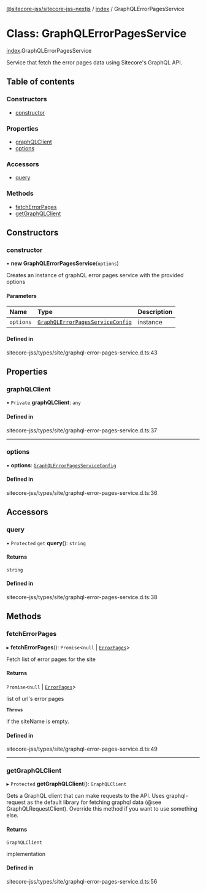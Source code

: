 [@sitecore-jss/sitecore-jss-nextjs](../README.md) / [index](../modules/index.md) / GraphQLErrorPagesService

# Class: GraphQLErrorPagesService

[index](../modules/index.md).GraphQLErrorPagesService

Service that fetch the error pages data using Sitecore's GraphQL API.

## Table of contents

### Constructors

- [constructor](index.GraphQLErrorPagesService.md#constructor)

### Properties

- [graphQLClient](index.GraphQLErrorPagesService.md#graphqlclient)
- [options](index.GraphQLErrorPagesService.md#options)

### Accessors

- [query](index.GraphQLErrorPagesService.md#query)

### Methods

- [fetchErrorPages](index.GraphQLErrorPagesService.md#fetcherrorpages)
- [getGraphQLClient](index.GraphQLErrorPagesService.md#getgraphqlclient)

## Constructors

### constructor

• **new GraphQLErrorPagesService**(`options`)

Creates an instance of graphQL error pages service with the provided options

#### Parameters

| Name | Type | Description |
| :------ | :------ | :------ |
| `options` | [`GraphQLErrorPagesServiceConfig`](../interfaces/index.GraphQLErrorPagesServiceConfig.md) | instance |

#### Defined in

sitecore-jss/types/site/graphql-error-pages-service.d.ts:43

## Properties

### graphQLClient

• `Private` **graphQLClient**: `any`

#### Defined in

sitecore-jss/types/site/graphql-error-pages-service.d.ts:37

___

### options

• **options**: [`GraphQLErrorPagesServiceConfig`](../interfaces/index.GraphQLErrorPagesServiceConfig.md)

#### Defined in

sitecore-jss/types/site/graphql-error-pages-service.d.ts:36

## Accessors

### query

• `Protected` `get` **query**(): `string`

#### Returns

`string`

#### Defined in

sitecore-jss/types/site/graphql-error-pages-service.d.ts:38

## Methods

### fetchErrorPages

▸ **fetchErrorPages**(): `Promise`\<``null`` \| [`ErrorPages`](../modules/index.md#errorpages)\>

Fetch list of error pages for the site

#### Returns

`Promise`\<``null`` \| [`ErrorPages`](../modules/index.md#errorpages)\>

list of url's error pages

**`Throws`**

if the siteName is empty.

#### Defined in

sitecore-jss/types/site/graphql-error-pages-service.d.ts:49

___

### getGraphQLClient

▸ `Protected` **getGraphQLClient**(): `GraphQLClient`

Gets a GraphQL client that can make requests to the API. Uses graphql-request as the default
library for fetching graphql data (@see GraphQLRequestClient). Override this method if you
want to use something else.

#### Returns

`GraphQLClient`

implementation

#### Defined in

sitecore-jss/types/site/graphql-error-pages-service.d.ts:56
